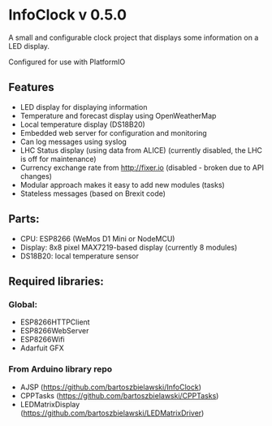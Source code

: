 # InfoClock v 0.5.0

A small and configurable clock project that displays some information on a LED display.

Configured for use with PlatformIO

## Features
* LED display for displaying information
* Temperature and forecast display using OpenWeatherMap
* Local temperature display (DS18B20)
* Embedded web server for configuration and monitoring
* Can log messages using syslog
* LHC Status display (using data from ALICE) (currently disabled, the LHC is off for maintenance)
* Currency exchange rate from http://fixer.io (disabled - broken due to API changes)
* Modular approach makes it easy to add new modules (tasks)
* Stateless messages (based on Brexit code)

## Parts:
* CPU:      ESP8266 (WeMos D1 Mini or NodeMCU)
* Display:  8x8 pixel MAX7219-based display (currently 8 modules)
* DS18B20:  local temperature sensor

## Required libraries:

### Global:
* ESP8266HTTPClient
* ESP8266WebServer
* ESP8266Wifi
* Adarfuit GFX

### From Arduino library repo
* AJSP (https://github.com/bartoszbielawski/InfoClock)
* CPPTasks (https://github.com/bartoszbielawski/CPPTasks)
* LEDMatrixDisplay (https://github.com/bartoszbielawski/LEDMatrixDriver)
